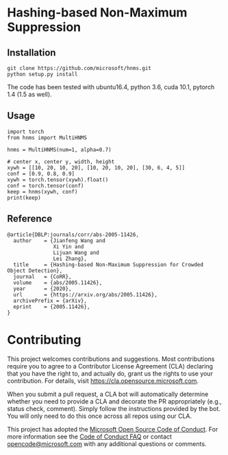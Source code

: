 # Hashing-based Non-Maximum Suppression

## Installation
```
git clone https://github.com/microsoft/hnms.git
python setup.py install
```
The code has been tested with ubuntu16.4, python 3.6, cuda 10.1, pytorch 1.4 (1.5 as
well).

## Usage
```
import torch
from hnms import MultiHNMS

hnms = MultiHNMS(num=1, alpha=0.7)

# center x, center y, width, height
xywh = [[10, 20, 10, 20], [10, 20, 10, 20], [30, 6, 4, 5]]
conf = [0.9, 0.8, 0.9]
xywh = torch.tensor(xywh).float()
conf = torch.tensor(conf)
keep = hnms(xywh, conf)
print(keep)
```

## Reference
```
@article{DBLP:journals/corr/abs-2005-11426,
  author    = {Jianfeng Wang and
               Xi Yin and
               Lijuan Wang and
               Lei Zhang},
  title     = {Hashing-based Non-Maximum Suppression for Crowded Object Detection},
  journal   = {CoRR},
  volume    = {abs/2005.11426},
  year      = {2020},
  url       = {https://arxiv.org/abs/2005.11426},
  archivePrefix = {arXiv},
  eprint    = {2005.11426},
}
```


# Contributing

This project welcomes contributions and suggestions.  Most contributions require you to agree to a
Contributor License Agreement (CLA) declaring that you have the right to, and actually do, grant us
the rights to use your contribution. For details, visit https://cla.opensource.microsoft.com.

When you submit a pull request, a CLA bot will automatically determine whether you need to provide
a CLA and decorate the PR appropriately (e.g., status check, comment). Simply follow the instructions
provided by the bot. You will only need to do this once across all repos using our CLA.

This project has adopted the [Microsoft Open Source Code of Conduct](https://opensource.microsoft.com/codeofconduct/).
For more information see the [Code of Conduct FAQ](https://opensource.microsoft.com/codeofconduct/faq/) or
contact [opencode@microsoft.com](mailto:opencode@microsoft.com) with any additional questions or comments.
